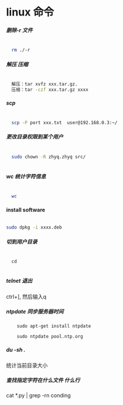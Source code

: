# linux 命令

##### 删除-r 文件

```sh

  rm ./-r

```
##### 解压 压缩


```sh

  解压：tar xvfz xxx.tar.gz.
  压缩：tar -czf xxx.tar.gz xxxx

```

##### scp 

```sh

  scp -P port xxx.txt  user@192.168.0.3:~/


```


##### 更改目录权限到某个用户

```sh

  sudo chown -R zhyq.zhyq src/
  
```


##### wc 统计字符信息

```sh

  wc 

```

#### install software

```sh

sudo dpkg -i xxxx.deb

```


##### 切到用户目录

```
  
  cd 
 
```


##### telnet 退出

ctrl+], 然后输入q


##### ntpdate 同步服务器时间


```
    sudo apt-get install ntpdate

    sudo ntpdate pool.ntp.org

```


##### du -sh .

统计当前目录大小



##### 查找指定字符在什么文件 什么行



cat *.py | grep -rn conding
